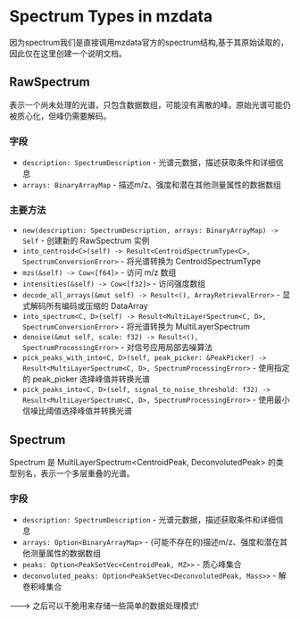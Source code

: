 # Spectrum Types in mzdata

因为spectrum我们是直接调用mzdata官方的spectrum结构,基于其原始读取的，
因此仅在这里创建一个说明文档。

## RawSpectrum

表示一个尚未处理的光谱，只包含数据数组，可能没有离散的峰。原始光谱可能仍被质心化，但峰仍需要解码。

### 字段

- `description: SpectrumDescription` - 光谱元数据，描述获取条件和详细信息
- `arrays: BinaryArrayMap` - 描述m/z、强度和潜在其他测量属性的数据数组

### 主要方法

- `new(description: SpectrumDescription, arrays: BinaryArrayMap) -> Self` - 创建新的 RawSpectrum 实例
- `into_centroid<C>(self) -> Result<CentroidSpectrumType<C>, SpectrumConversionError>` - 将光谱转换为 CentroidSpectrumType
- `mzs(&self) -> Cow<[f64]>` - 访问 m/z 数组
- `intensities(&self) -> Cow<[f32]>` - 访问强度数组
- `decode_all_arrays(&mut self) -> Result<(), ArrayRetrievalError>` - 显式解码所有编码或压缩的 DataArray
- `into_spectrum<C, D>(self) -> Result<MultiLayerSpectrum<C, D>, SpectrumConversionError>` - 将光谱转换为 MultiLayerSpectrum
- `denoise(&mut self, scale: f32) -> Result<(), SpectrumProcessingError>` - 对信号应用局部去噪算法
- `pick_peaks_with_into<C, D>(self, peak_picker: &PeakPicker) -> Result<MultiLayerSpectrum<C, D>, SpectrumProcessingError>` - 使用指定的 peak_picker 选择峰值并转换光谱
- `pick_peaks_into<C, D>(self, signal_to_noise_threshold: f32) -> Result<MultiLayerSpectrum<C, D>, SpectrumProcessingError>` - 使用最小信噪比阈值选择峰值并转换光谱

## Spectrum

Spectrum 是 MultiLayerSpectrum<CentroidPeak, DeconvolutedPeak> 的类型别名，表示一个多层重叠的光谱。

### 字段

- `description: SpectrumDescription` - 光谱元数据，描述获取条件和详细信息
- `arrays: Option<BinaryArrayMap>` - (可能不存在的)描述m/z、强度和潜在其他测量属性的数据数组
- `peaks: Option<PeakSetVec<CentroidPeak, MZ>>` - 质心峰集合
- `deconvoluted_peaks: Option<PeakSetVec<DeconvolutedPeak, Mass>>` - 解卷积峰集合


---> 之后可以干脆用来存储一些简单的数据处理模式!

